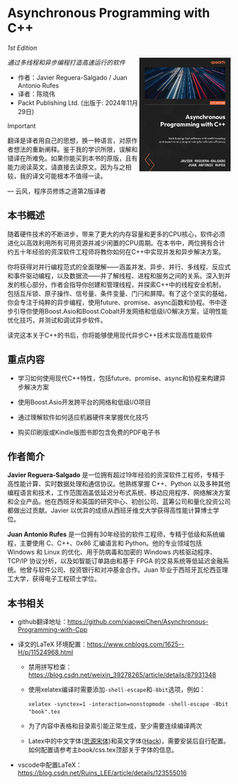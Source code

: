# Asynchronous Programming with C++
*1st Edition*

*通过多线程和异步编程打造高速运行的软件*<a href=""><img src="cover.png" height="256px" align="right"></a>

* 作者：Javier Reguera-Salgado / Juan Antonio Rufes
* 译者：陈晓伟
* Packt Publishing Ltd. (出版于: 2024年11月29日)

> [!IMPORTANT]
> 翻译是译者用自己的思想，换一种语言，对原作者想法的重新阐释。鉴于我的学识所限，误解和错译在所难免。如果你能买到本书的原版，且有能力阅读英文，请直接去读原文。因为与之相较，我的译文可能根本不值得一读。
>
> — 云风，程序员修炼之道第2版译者

## 本书概述

随着硬件技术的不断进步，带来了更大的内存容量和更多的CPU核心，软件必须进化以高效利用所有可用资源并减少闲置的CPU周期。在本书中，两位拥有合计约五十年经验的资深软件工程师将教你如何在C++中实现并发和异步解决方案。

你将获得对并行编程范式的全面理解——涵盖并发、异步、并行、多线程、反应式和事件驱动编程，以及数据流——并了解线程、进程和服务之间的关系。深入到并发的核心部分，作者会指导你创建和管理线程，并探索C++中的线程安全机制，包括互斥锁、原子操作、信号量、条件变量、门闩和屏障。有了这个坚实的基础，你会专注于纯粹的异步编程，使用future、promise、async函数和协程。书中逐步引导你使用Boost.Asio和Boost.Cobalt开发网络和低级I/O解决方案，证明性能优化技巧，并测试和调试异步软件。

读完这本关于C++的书后，你将能够使用现代异步C++技术实现高性能软件


## 重点内容

* 学习如何使用现代C++特性，包括future、promise、async和协程来构建异步解决方案

* 使用Boost.Asio开发跨平台的网络和低级I/O项目
* 通过理解软件如何适应机器硬件来掌握优化技巧
* 购买印刷版或Kindle版图书即包含免费的PDF电子书

## 作者简介

**Javier Reguera-Salgado** 是一位拥有超过19年经验的资深软件工程师，专精于高性能计算、实时数据处理和通信协议。他熟练掌握 C++、Python 以及多种其他编程语言和技术，工作范围涵盖低延迟分布式系统、移动应用程序、网络解决方案和企业产品。他在西班牙和英国的研究中心、初创公司、蓝筹公司和量化投资公司都做出过贡献。Javier 以优异的成绩从西班牙维戈大学获得高性能计算博士学位。

**Juan Antonio Rufes** 是一位拥有30年经验的软件工程师，专精于低级和系统编程，主要使用 C、C++、0x86 汇编语言和 Python。他的专业领域包括 Windows 和 Linux 的优化、用于防病毒和加密的 Windows 内核驱动程序、TCP/IP 协议分析，以及如智能订单路由和基于 FPGA 的交易系统等低延迟金融系统。他曾与软件公司、投资银行和对冲基金合作。Juan 毕业于西班牙瓦伦西亚理工大学，获得电子工程硕士学位。



## 本书相关

* github翻译地址：https://github.com/xiaoweiChen/Asynchronous-Programming-with-Cpp

* 译文的LaTeX 环境配置：https://www.cnblogs.com/1625--H/p/11524968.html

  * 禁用拼写检查：https://blog.csdn.net/weixin_39278265/article/details/87931348

  * 使用xelatex编译时需要添加`-shell-escape`和`-8bit`选项，例如：

    `xelatex -synctex=1 -interaction=nonstopmode -shell-escape -8bit "book".tex`

  * 为了内容中表格和目录索引能正常生成，至少需要连续编译两次

  * Latex中的中文字体([思源宋体](https://github.com/notofonts/noto-cjk/releases))和英文字体([Hack](https://github.com/source-foundry/Hack-windows-installer/releases/tag/v1.6.0))，需要安装后自行配置。如何配置请参考主book/css.tex顶部关于字体的信息。

* vscode中配置LaTeX：https://blog.csdn.net/Ruins_LEE/article/details/123555016

